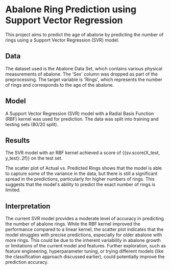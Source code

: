 # Abalone Ring Prediction using Support Vector Regression

This project aims to predict the age of abalone by predicting the number of rings using a Support Vector Regression (SVR) model.

## Data

The dataset used is the Abalone Data Set, which contains various physical measurements of abalone. The 'Sex' column was dropped as part of the preprocessing. The target variable is 'Rings', which represents the number of rings and corresponds to the age of the abalone.

## Model

A Support Vector Regression (SVR) model with a Radial Basis Function (RBF) kernel was used for prediction. The data was split into training and testing sets (80/20 split).

## Results

The SVR model with an RBF kernel achieved a score of {{sv.score(X_test, y_test):.2f}} on the test set.

The scatter plot of Actual vs. Predicted Rings shows that the model is able to capture some of the variance in the data, but there is still a significant spread in the predictions, particularly for higher numbers of rings. This suggests that the model's ability to predict the exact number of rings is limited.

## Interpretation

The current SVR model provides a moderate level of accuracy in predicting the number of abalone rings. While the RBF kernel improved the performance compared to a linear kernel, the scatter plot indicates that the model struggles with precise predictions, especially for older abalone with more rings. This could be due to the inherent variability in abalone growth or limitations of the current model and features. Further exploration, such as feature engineering, hyperparameter tuning, or trying different models (like the classification approach discussed earlier), could potentially improve the prediction accuracy.
